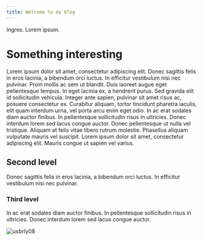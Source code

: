 ```yaml
---
title: Welcome to my blog
---
```


Ingres. Lorem ipsum.

# Something interesting
Lorem ipsum dolor sit amet, consectetur adipiscing elit. Donec sagittis felis in eros lacinia, a bibendum orci luctus. In efficitur vestibulum nisi nec pulvinar. Proin mollis ac sem ut blandit. Duis laoreet augue eget pellentesque tempus. In eget lacinia ex, a hendrerit purus. Sed gravida elit id sollicitudin vehicula. Integer ante sapien, pulvinar sit amet risus ac, posuere consectetur ex. Curabitur aliquam, tortor tincidunt pharetra iaculis, elit quam interdum urna, vel porta arcu enim eget odio. In ac erat sodales diam auctor finibus. In pellentesque sollicitudin risus in ultricies. Donec interdum lorem sed lacus congue auctor. Donec pellentesque ut nulla vel tristique. Aliquam at felis vitae libero rutrum molestie. Phasellus aliquam vulputate mauris vel suscipit. Lorem ipsum dolor sit amet, consectetur adipiscing elit. Mauris congue ut sapien vel varius.

## Second level
Donec sagittis felis in eros lacinia, a bibendum orci luctus. In efficitur vestibulum nisi nec pulvinar.

### Third level
In ac erat sodales diam auctor finibus. In pellentesque sollicitudin risus in ultricies. Donec interdum lorem sed lacus congue auctor.

![usbrly08](https://github.com/patjak/blog/assets/224602/11f79d98-58a6-435d-8cbd-fae0a01b1db3)
